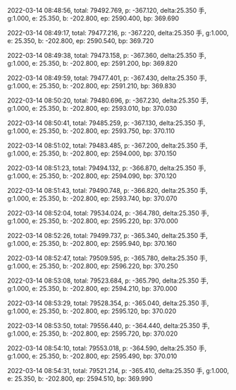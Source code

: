 2022-03-14 08:48:56, total: 79492.769, p: -367.120, delta:25.350 手, g:1.000, e: 25.350, b: -202.800, ep: 2590.400, bp: 369.690

2022-03-14 08:49:17, total: 79477.216, p: -367.220, delta:25.350 手, g:1.000, e: 25.350, b: -202.800, ep: 2590.540, bp: 369.720

2022-03-14 08:49:38, total: 79473.158, p: -367.360, delta:25.350 手, g:1.000, e: 25.350, b: -202.800, ep: 2591.200, bp: 369.820

2022-03-14 08:49:59, total: 79477.401, p: -367.430, delta:25.350 手, g:1.000, e: 25.350, b: -202.800, ep: 2591.210, bp: 369.830

2022-03-14 08:50:20, total: 79480.696, p: -367.230, delta:25.350 手, g:1.000, e: 25.350, b: -202.800, ep: 2593.010, bp: 370.030

2022-03-14 08:50:41, total: 79485.259, p: -367.130, delta:25.350 手, g:1.000, e: 25.350, b: -202.800, ep: 2593.750, bp: 370.110

2022-03-14 08:51:02, total: 79483.485, p: -367.200, delta:25.350 手, g:1.000, e: 25.350, b: -202.800, ep: 2594.000, bp: 370.150

2022-03-14 08:51:23, total: 79494.132, p: -366.870, delta:25.350 手, g:1.000, e: 25.350, b: -202.800, ep: 2594.090, bp: 370.120

2022-03-14 08:51:43, total: 79490.748, p: -366.820, delta:25.350 手, g:1.000, e: 25.350, b: -202.800, ep: 2593.740, bp: 370.070

2022-03-14 08:52:04, total: 79534.024, p: -364.780, delta:25.350 手, g:1.000, e: 25.350, b: -202.800, ep: 2595.220, bp: 370.000

2022-03-14 08:52:26, total: 79499.737, p: -365.340, delta:25.350 手, g:1.000, e: 25.350, b: -202.800, ep: 2595.940, bp: 370.160

2022-03-14 08:52:47, total: 79509.595, p: -365.780, delta:25.350 手, g:1.000, e: 25.350, b: -202.800, ep: 2596.220, bp: 370.250

2022-03-14 08:53:08, total: 79523.684, p: -365.790, delta:25.350 手, g:1.000, e: 25.350, b: -202.800, ep: 2594.210, bp: 370.000

2022-03-14 08:53:29, total: 79528.354, p: -365.040, delta:25.350 手, g:1.000, e: 25.350, b: -202.800, ep: 2595.120, bp: 370.020

2022-03-14 08:53:50, total: 79556.440, p: -364.440, delta:25.350 手, g:1.000, e: 25.350, b: -202.800, ep: 2595.720, bp: 370.020

2022-03-14 08:54:10, total: 79553.018, p: -364.590, delta:25.350 手, g:1.000, e: 25.350, b: -202.800, ep: 2595.490, bp: 370.010

2022-03-14 08:54:31, total: 79521.214, p: -365.410, delta:25.350 手, g:1.000, e: 25.350, b: -202.800, ep: 2594.510, bp: 369.990